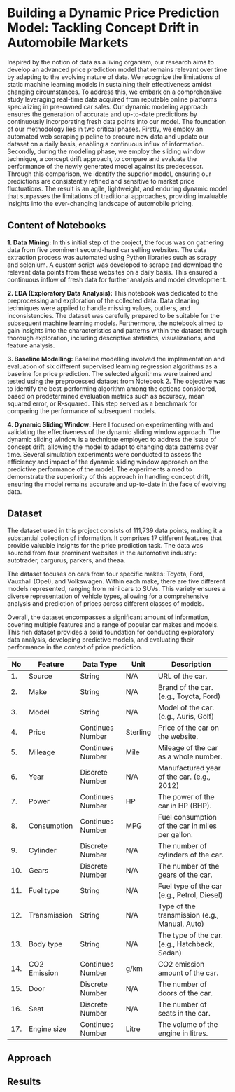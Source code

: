 # Building a Dynamic Price Prediction Model: Tackling Concept Drift in Automobile Markets

Inspired by the notion of data as a living organism, our research aims to develop an advanced price prediction model that remains relevant over time by adapting to the evolving nature of data. We recognize the limitations of static machine learning models in sustaining their effectiveness amidst changing circumstances. To address this, we embark on a comprehensive study leveraging real-time data acquired from reputable online platforms specializing in pre-owned car sales. Our dynamic modeling approach ensures the generation of accurate and up-to-date predictions by continuously incorporating fresh data points into our model. The foundation of our methodology lies in two critical phases. Firstly, we employ an automated web scraping pipeline to procure new data and update our dataset on a daily basis, enabling a continuous influx of information. Secondly, during the modeling phase, we employ the sliding window technique, a concept drift approach, to compare and evaluate the performance of the newly generated model against its predecessor. Through this comparison, we identify the superior model, ensuring our predictions are consistently refined and sensitive to market price fluctuations. The result is an agile, lightweight, and enduring dynamic model that surpasses the limitations of traditional approaches, providing invaluable insights into the ever-changing landscape of automobile pricing.


## Content of Notebooks

**1. Data Mining:** In this initial step of the project, the focus was on gathering data from five prominent second-hand car selling websites. The data extraction process was automated using Python libraries such as scrapy and selenium. A custom script was developed to scrape and download the relevant data points from these websites on a daily basis. This ensured a continuous inflow of fresh data for further analysis and model development.

**2. EDA (Exploratory Data Analysis):** This notebook was dedicated to the preprocessing and exploration of the collected data. Data cleaning techniques were applied to handle missing values, outliers, and inconsistencies. The dataset was carefully prepared to be suitable for the subsequent machine learning models. Furthermore, the notebook aimed to gain insights into the characteristics and patterns within the dataset through thorough exploration, including descriptive statistics, visualizations, and feature analysis.

**3. Baseline Modelling:** Baseline modelling involved the implementation and evaluation of six different supervised learning regression algorithms as a baseline for price prediction. The selected algorithms were trained and tested using the preprocessed dataset from Notebook 2. The objective was to identify the best-performing algorithm among the options considered, based on predetermined evaluation metrics such as accuracy, mean squared error, or R-squared. This step served as a benchmark for comparing the performance of subsequent models.

**4. Dynamic Sliding Window:** Here I focused on experimenting with and validating the effectiveness of the dynamic sliding window approach. The dynamic sliding window is a technique employed to address the issue of concept drift, allowing the model to adapt to changing data patterns over time. Several simulation experiments were conducted to assess the efficiency and impact of the dynamic sliding window approach on the predictive performance of the model. The experiments aimed to demonstrate the superiority of this approach in handling concept drift, ensuring the model remains accurate and up-to-date in the face of evolving data. 


## Dataset

The dataset used in this project consists of 111,739 data points, making it a substantial collection of information. It comprises 17 different features that provide valuable insights for the price prediction task. The data was sourced from four prominent websites in the automotive industry: autotrader, cargurus, parkers, and theaa.

The dataset focuses on cars from four specific makes: Toyota, Ford, Vauxhall (Opel), and Volkswagen. Within each make, there are five different models represented, ranging from mini cars to SUVs. This variety ensures a diverse representation of vehicle types, allowing for a comprehensive analysis and prediction of prices across different classes of models.

Overall, the dataset encompasses a significant amount of information, covering multiple features and a range of popular car makes and models. This rich dataset provides a solid foundation for conducting exploratory data analysis, developing predictive models, and evaluating their performance in the context of price prediction.

 | No | Feature | Data Type | Unit | Description  | 
|----------|----------|----------|----------|----------|
 | 1. | Source | String | N/A | URL of the car. | 
 | 2. | Make | String | N/A | Brand of the car. (e.g., Toyota, Ford) | 
 | 3. | Model | String | N/A | Model of the car. (e.g., Auris, Golf) | 
 | 4. | Price | Continues Number | Sterling | Price of the car on the website. | 
 | 5. | Mileage | Continues Number | Mile | Mileage of the car as a whole number. | 
 | 6. | Year | Discrete Number | N/A | Manufactured year of the car. (e.g., 2012) | 
 | 7. | Power | Continues Number | HP | The power of the car in HP (BHP). | 
 | 8. | Consumption | Continues Number | MPG | Fuel consumption of the car in miles per gallon. | 
 | 9. | Cylinder | Discrete Number | N/A | The number of cylinders of the car. | 
 | 10. | Gears | Discrete Number | N/A | The number of the gears of the car. | 
 | 11. | Fuel type | String | N/A | Fuel type of the car (e.g., Petrol, Diesel) | 
 | 12. | Transmission | String | N/A | Type of the transmission (e.g., Manual, Auto) | 
 | 13. | Body type | String | N/A | The type of the car. (e.g., Hatchback, Sedan)  | 
 | 14. | CO2 Emission | Continues Number | g/km | CO2 emission amount of the car. | 
 | 15. | Door | Discrete Number | N/A | The number of doors of the car. | 
 | 16. | Seat | Discrete Number | N/A | The number of seats in the car. | 
 | 17. | Engine size | Continues Number | Litre | The volume of the engine in litres. | 



## Approach


## Results
